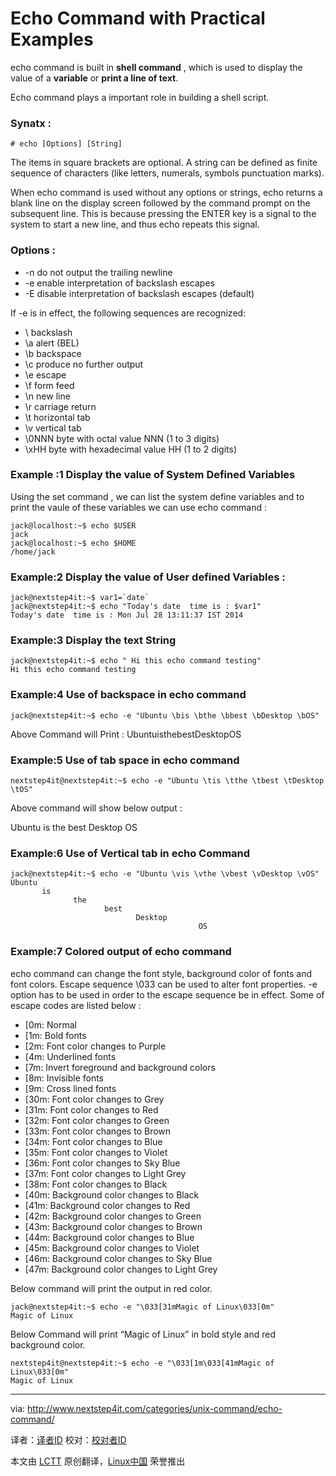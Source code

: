 Echo Command with Practical Examples
================================================================================
echo command is built in **shell command** , which is used to display the value of a **variable** or **print a line of text**. 

Echo command plays a important role in building a shell script.
 
### Synatx : ###

    # echo [Options] [String]

The items in square brackets are optional. A string can be defined as  finite sequence of characters (like letters, numerals, symbols  punctuation marks).

When echo command is used without any options or strings, echo returns a blank line on the display screen followed by the command prompt on the subsequent line. This is because pressing the ENTER key is a signal to the system to start a new line, and thus echo repeats this signal.
 
### Options : ###


- -n     do not output the trailing newline
- -e     enable interpretation of backslash escapes
- -E     disable interpretation of backslash escapes (default)

If -e is in effect, the following sequences are recognized:

- \\     backslash
- \a     alert (BEL)
- \b     backspace
- \c     produce no further output
- \e     escape
- \f     form feed
- \n     new line
- \r     carriage return
- \t     horizontal tab
- \v     vertical tab
- \0NNN  byte with octal value NNN (1 to 3 digits)
- \xHH   byte with hexadecimal value HH (1 to 2 digits)

### Example :1  Display the value of System Defined Variables ###

Using the set command , we can list the system define variables and to print the vaule of these variables we can use echo command :

    jack@localhost:~$ echo $USER
    jack
    jack@localhost:~$ echo $HOME
    /home/jack

### Example:2 Display the value of User defined Variables : ###

    jack@nextstep4it:~$ var1=`date`
    jack@nextstep4it:~$ echo "Today's date  time is : $var1"
    Today's date  time is : Mon Jul 28 13:11:37 IST 2014

### Example:3 Display the text String ###

    jack@nextstep4it:~$ echo " Hi this echo command testing"
    Hi this echo command testing

### Example:4 Use of backspace in echo command ###

    jack@nextstep4it:~$ echo -e "Ubuntu \bis \bthe \bbest \bDesktop \bOS"

Above Command will Print :
UbuntuisthebestDesktopOS

### Example:5  Use of  tab space in echo command ###

    nextstep4it@nextstep4it:~$ echo -e "Ubuntu \tis \tthe \tbest \tDesktop \tOS"

Above command will show below output :

Ubuntu is the best Desktop OS

### Example:6 Use of Vertical tab in echo Command ###

    jack@nextstep4it:~$ echo -e "Ubuntu \vis \vthe \vbest \vDesktop \vOS"
    Ubuntu
           is
                  the
                         best
                                Desktop
                                              OS

### Example:7  Colored output of echo command ###

echo command can change the font style, background color of fonts and font colors. Escape sequence \033 can be used to alter font properties. -e option has to be used in order to the escape sequence be in effect. Some of escape codes are listed below :

- [0m: Normal
- [1m: Bold fonts
- [2m: Font color changes to Purple
- [4m: Underlined fonts
- [7m: Invert foreground and background colors
- [8m: Invisible fonts
- [9m: Cross lined fonts
- [30m: Font color changes to Grey 
- [31m: Font color changes to Red
- [32m: Font color changes to Green
- [33m: Font color changes to Brown
- [34m: Font color changes to Blue
- [35m: Font color changes to Violet
- [36m: Font color changes to Sky Blue
- [37m: Font color changes to Light Grey
- [38m: Font color changes to Black
- [40m: Background color changes to Black
- [41m: Background color changes to Red
- [42m: Background color changes to Green
- [43m: Background color changes to Brown
- [44m: Background color changes to Blue
- [45m: Background color changes to Violet
- [46m: Background color changes to Sky Blue
- [47m: Background color changes to Light Grey

Below command will print the output in red color.

    jack@nextstep4it:~$ echo -e "\033[31mMagic of Linux\033[0m"
    Magic of Linux

Below Command will print “Magic of Linux” in bold style and red background color.

    nextstep4it@nextstep4it:~$ echo -e "\033[1m\033[41mMagic of Linux\033[0m"
    Magic of Linux

--------------------------------------------------------------------------------

via: http://www.nextstep4it.com/categories/unix-command/echo-command/

译者：[译者ID](https://github.com/译者ID)
校对：[校对者ID](https://github.com/校对者ID)

本文由 [LCTT](https://github.com/LCTT/TranslateProject) 原创翻译，[Linux中国](http://linux.cn/) 荣誉推出